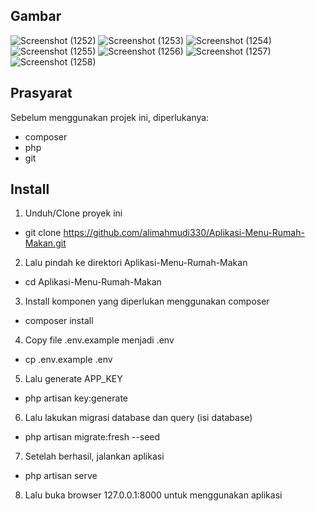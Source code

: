 ## Gambar
![Screenshot (1252)](https://github.com/alimahmudi330/Aplikasi-Menu-Rumah-Makan/assets/72405614/2d984c4a-815c-4f3a-9c86-cea8d4e2dc5f)
![Screenshot (1253)](https://github.com/alimahmudi330/Aplikasi-Menu-Rumah-Makan/assets/72405614/66037479-0cb3-4e05-a74f-3924d54555f7)
![Screenshot (1254)](https://github.com/alimahmudi330/Aplikasi-Menu-Rumah-Makan/assets/72405614/11348258-cfe2-48cc-9a6a-38dd67fe05e8)
![Screenshot (1255)](https://github.com/alimahmudi330/Aplikasi-Menu-Rumah-Makan/assets/72405614/702158af-dc87-43f2-bd06-f07cf20dc962)
![Screenshot (1256)](https://github.com/alimahmudi330/Aplikasi-Menu-Rumah-Makan/assets/72405614/31085d2f-f993-4879-9295-12f4fcbbe8dc)
![Screenshot (1257)](https://github.com/alimahmudi330/Aplikasi-Menu-Rumah-Makan/assets/72405614/49b2c675-b989-4d14-8f9b-b41803bc6686)
![Screenshot (1258)](https://github.com/alimahmudi330/Aplikasi-Menu-Rumah-Makan/assets/72405614/49745b42-ac69-4094-9d05-38cce05a57d8)

## Prasyarat
Sebelum menggunakan projek ini, diperlukanya:
- composer
- php
- git

## Install
1. Unduh/Clone proyek ini
- git clone https://github.com/alimahmudi330/Aplikasi-Menu-Rumah-Makan.git
2. Lalu pindah ke direktori Aplikasi-Menu-Rumah-Makan
- cd Aplikasi-Menu-Rumah-Makan
3. Install komponen yang diperlukan menggunakan composer
- composer install
4. Copy file .env.example menjadi .env
- cp .env.example .env
5. Lalu generate APP_KEY
- php artisan key:generate
6. Lalu lakukan migrasi database dan query (isi database)
- php artisan migrate:fresh --seed
7. Setelah berhasil, jalankan aplikasi
- php artisan serve
8. Lalu buka browser 127.0.0.1:8000 untuk menggunakan aplikasi
